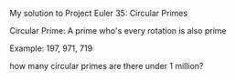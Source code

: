 My solution to Project Euler 35: Circular Primes

Circular Prime: A prime who's every rotation is also prime

Example: 197, 971, 719

how many circular primes are there under 1 million?